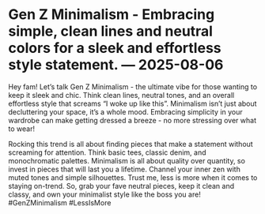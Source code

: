 # Gen Z Minimalism - Embracing simple, clean lines and neutral colors for a sleek and effortless style statement. — 2025-08-06

Hey fam! Let’s talk Gen Z Minimalism - the ultimate vibe for those wanting to keep it sleek and chic. Think clean lines, neutral tones, and an overall effortless style that screams “I woke up like this”. Minimalism isn’t just about decluttering your space, it’s a whole mood. Embracing simplicity in your wardrobe can make getting dressed a breeze - no more stressing over what to wear!

Rocking this trend is all about finding pieces that make a statement without screaming for attention. Think basic tees, classic denim, and monochromatic palettes. Minimalism is all about quality over quantity, so invest in pieces that will last you a lifetime. Channel your inner zen with muted tones and simple silhouettes. Trust me, less is more when it comes to staying on-trend. So, grab your fave neutral pieces, keep it clean and classy, and own your minimalist style like the boss you are! #GenZMinimalism #LessIsMore